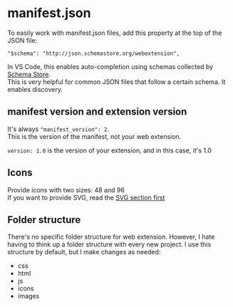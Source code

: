 # manifest.json

To easily work with manifest.json files, add this property at the top of the JSON file:  
```
"$schema": "http://json.schemastore.org/webextension",
```
In VS Code, this enables auto-completion using schemas collected by [Schema Store](http://schemastore.org/json/).  
This is very helpful for common JSON files that follow a certain schema. It enables discovery.  

## manifest version and extension version

It's always `"manifest_version": 2`.  
This is the version of the manifest, not your web extension.  

`version: 1.0` is the version of your extension, and in this case, it's 1.0

## Icons

Provide icons with two sizes: 48 and 96  
If you want to provide SVG, read the [SVG section first](https://developer.mozilla.org/en-US/Add-ons/WebExtensions/manifest.json/icons#SVG)  

## Folder structure

There's no specific folder structure for web extension. However, I hate having to think up a folder structure with every new project. I use this structure by default, but I make changes as needed:  
- css
- html
- js
- icons
- images
